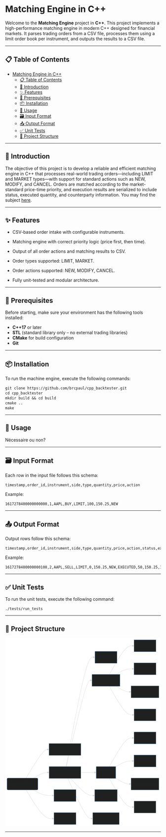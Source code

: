 # Matching Engine in C++

Welcome to the **Matching Engine** project in **C++**. This project implements a high-performance matching engine in modern C++ designed for financial markets. It parses trading orders from a CSV file, processes them using a limit order book per instrument, and outputs the results to a CSV file.

---

## 📋 Table of Contents

- [Matching Engine in C++](#matching-engine-in-c)
  - [📋 Table of Contents](#-table-of-contents)
  - [🌟 Introduction](#-introduction)
  - [✨ Features](#-features)
  - [🔧 Prerequisites](#-prerequisites)
  - [📦 Installation](#-installation)
  - [🚀 Usage](#-usage)
  - [🗃️ Input Format](#%EF%B8%8F-input-format)
  - [📤 Output Format](#-output-format)
  - [✅ Unit Tests](#-unit-tests)
  - [📁 Project Structure](#-project-structure)
---

## 🌟 Introduction

The objective of this project is to develop a reliable and efficient matching engine in C++ that processes real-world trading orders—including LIMIT and MARKET types—with support for standard actions such as NEW, MODIFY, and CANCEL. Orders are matched according to the market-standard price-time priority, and execution results are serialized to include status, executed quantity, and counterparty information.
You may find the subject [here](docs/Subject.pdf).

---

## ✨ Features

- CSV-based order intake with configurable instruments.

- Matching engine with correct priority logic (price first, then time).

- Output of all order actions and matching results to CSV.

- Order types supported: LIMIT, MARKET.

- Order actions supported: NEW, MODIFY, CANCEL.

- Fully unit-tested and modular architecture.

---

## 🔧 Prerequisites

Before starting, make sure your environment has the following tools installed:

- **C++17** or later
- **STL** (standard library only – no external trading libraries)
- **CMake** for build configuration
- **Git** 

---

## 📦 Installation

To run the machine engine, execute the following commands:

    git clone https://github.com/brcpaul/cpp_backtester.git
    cd cpp_backtester
    mkdir build && cd build
    cmake ..
    make

---

## 🚀 Usage

Nécessaire ou non?

---

## 🗃️ Input Format

Each row in the input file follows this schema:

    timestamp,order_id,instrument,side,type,quantity,price,action
    
Example:

    1617278400000000000,1,AAPL,BUY,LIMIT,100,150.25,NEW

---

## 📤 Output Format

Output rows follow this schema:

    timestamp,order_id,instrument,side,type,quantity,price,action,status,executed_quantity,execution_price,counterparty_id
    
Example:

    1617278400000000100,2,AAPL,SELL,LIMIT,0,150.25,NEW,EXECUTED,50,150.25,1

---

## ✅ Unit Tests

To run the unit tests, execute the following command:

    ./tests/run_tests

---

## 📁 Project Structure

![](docs/file-tree.drawio.svg)

---






